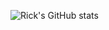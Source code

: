 <!-- [![Chi-Ruei's GitHub stats](https://github-readme-stats.vercel.app/api?username=Chi-Ruei&hide=stars&theme=algolia)](https://github.com/anuraghazra/github-readme-stats) -->
![Rick's GitHub stats](https://github-readme-stats.vercel.app/api?username=Chi-Ruei&show_icons=true&theme=algolia&hide=stars)
